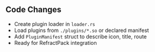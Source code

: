 ## Code Changes

- Create plugin loader in `loader.rs`
- Load plugins from `./plugins/*.so` or declared manifest
- Add `PluginManifest` struct to describe icon, title, route
- Ready for RefractPack integration
